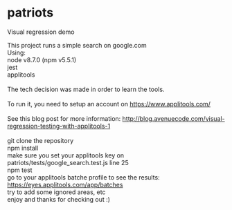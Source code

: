 # patriots
Visual regression demo

This project runs a simple search on google.com
<br/>
Using:
<br/>
node v8.7.0 (npm v5.5.1)
<br/>
jest
<br/>
applitools
<br/><br/>
The tech decision was made in order to learn the tools.
<br/><br/>
To run it, you need to setup an account on https://www.applitools.com/
<br/><br/>
See this blog post for more information: http://blog.avenuecode.com/visual-regression-testing-with-applitools-1
<br/><br/>
git clone the repository
<br/>
npm install 
<br/>
make sure you set your applitools key on patriots/tests/google_search.test.js line 25
<br/>
npm test
<br/>
go to your applitools batche profile to see the results: https://eyes.applitools.com/app/batches
<br/>
try to add some ignored areas, etc
<br/>
enjoy and thanks for checking out :)
